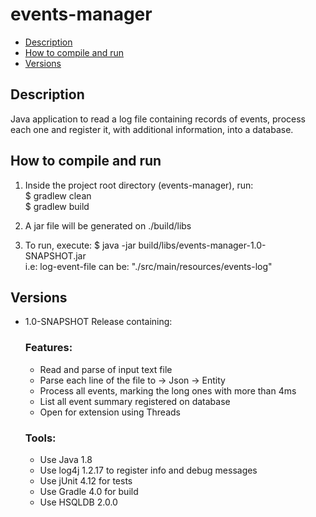 # events-manager

* [Description](#description)
* [How to compile and run](#how-to-compile-and-run)
* [Versions](#versions)

## Description
Java application to read a log file containing records of events, process each one and 
register it, with additional information, into a database.

## How to compile and run
1. Inside the project root directory (events-manager), run:<br />
   $ gradlew clean<br />
   $ gradlew build

2. A jar file will be generated on ./build/libs

3. To run, execute:
   $ java -jar build/libs/events-manager-1.0-SNAPSHOT.jar <log-event-file> <br />
   i.e: log-event-file can be: "./src/main/resources/events-log"

## Versions
* 1.0-SNAPSHOT Release containing:
  ### Features:
  * Read and parse of input text file 
  * Parse each line of the file to -> Json -> Entity
  * Process all events, marking the long ones with more than 4ms
  * List all event summary registered on database
  * Open for extension using Threads 
  ### Tools:
  * Use Java 1.8
  * Use log4j 1.2.17 to register info and debug messages
  * Use jUnit 4.12 for tests
  * Use Gradle 4.0 for build
  * Use HSQLDB 2.0.0
